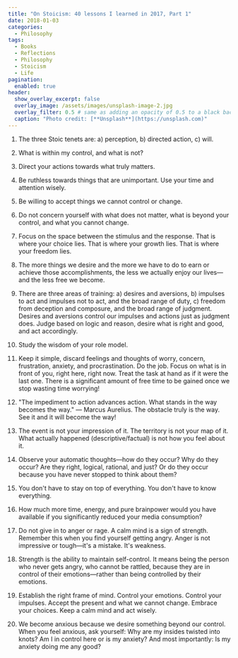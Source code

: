 ```yaml
---
title: "On Stoicism: 40 lessons I learned in 2017, Part 1"
date: 2018-01-03
categories:
  - Philosophy
tags:
  - Books
  - Reflections
  - Philosophy
  - Stoicism
  - Life
pagination:
  enabled: true
header:
  show_overlay_excerpt: false
  overlay_image: /assets/images/unsplash-image-2.jpg
  overlay_filter: 0.5 # same as adding an opacity of 0.5 to a black background
  caption: "Photo credit: [**Unsplash**](https://unsplash.com)"
---
```


1. The three Stoic tenets are: a) perception, b) directed action, c) will.

2. What is within my control, and what is not?

3. Direct your actions towards what truly matters.

4. Be ruthless towards things that are unimportant. Use your time and attention wisely.

5. Be willing to accept things we cannot control or change.

6. Do not concern yourself with what does not matter, what is beyond your control, and what you cannot change.

7. Focus on the space between the stimulus and the response. That is where your choice lies. That is where your growth lies. That is where your freedom lies.

8. The more things we desire and the more we have to do to earn or achieve those accomplishments, the less we actually enjoy our lives—and the less free we become.

9. There are three areas of training: a) desires and aversions, b) impulses to act and impulses not to act, and the broad range of duty, c) freedom from deception and composure, and the broad range of judgment. Desires and aversions control our impulses and actions just as judgment does. Judge based on logic and reason, desire what is right and good, and act accordingly.

10. Study the wisdom of your role model.

11. Keep it simple, discard feelings and thoughts of worry, concern, frustration, anxiety, and procrastination. Do the job. Focus on what is in front of you, right here, right now. Treat the task at hand as if it were the last one. There is a significant amount of free time to be gained once we stop wasting time worrying!

12. "The impediment to action advances action. What stands in the way becomes the way." — Marcus Aurelius. The obstacle truly is the way. See it and it will become the way!

13. The event is not your impression of it. The territory is not your map of it. What actually happened (descriptive/factual) is not how you feel about it.

14. Observe your automatic thoughts—how do they occur? Why do they occur? Are they right, logical, rational, and just? Or do they occur because you have never stopped to think about them?

15. You don't have to stay on top of everything. You don't have to know everything.

16. How much more time, energy, and pure brainpower would you have available if you significantly reduced your media consumption?

17. Do not give in to anger or rage. A calm mind is a sign of strength. Remember this when you find yourself getting angry. Anger is not impressive or tough—it's a mistake. It's weakness.

18. Strength is the ability to maintain self-control. It means being the person who never gets angry, who cannot be rattled, because they are in control of their emotions—rather than being controlled by their emotions.

19. Establish the right frame of mind. Control your emotions. Control your impulses. Accept the present and what we cannot change. Embrace your choices. Keep a calm mind and act wisely.

20. We become anxious because we desire something beyond our control. When you feel anxious, ask yourself: Why are my insides twisted into knots? Am I in control here or is my anxiety? And most importantly: Is my anxiety doing me any good?